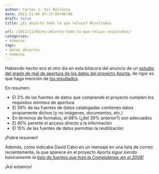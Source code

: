 ```yaml
---
author: Carlos J. Gil Bellosta
date: 2011-11-04 07:17:03+00:00
draft: false
title: ¿Es abierto todo lo que reluce? Resultados

url: /2011/11/04/es-abierto-todo-lo-que-reluce-resultados/
categories:
- números
tags:
- datos abiertos
- números
---
```


Habiendo hecho eco el otro día en esta bitácora del anuncio de un [estudio del grado de real de apertura de los datos del proyecto Aporta](http://www.datanalytics.com/blog/2011/10/28/%C2%BFes-abierto-todo-lo-que-reluce/), de rigor es que haga mención de [los resultados](http://amedioentender.blogspot.com/2011/11/el-proyecto-aporta-se-queda-al-3.html).

En resumen:



* El 3% de las fuentes de datos que comprende el proyecto cumplen los requisitos mínimos de apertura
* El 39% de las fuentes de datos catalogadas contienen datos propiamente dichos (y no imágenes, documentos, etc.)
* En términos de formatos, el 88% (¿del 39% anterior?) son adecuados
* El 40% permite el acceso directo a la información
* El 15% de las fuentes de datos permitían la reutilización



¡Pobre resumen!


Además, como indicaba David Cabo en un mensaje en una lista de correo recientemente, la que aparece en el proyecto Aporta _sigue siendo básicamente la [lista de fuentes que hizo la Complutense ¡en el 2008!](http://multidoc.rediris.es/ppo/index.php?option=com_content&task=blogsection&id=5&Itemid=66)_

¡Así estamos!
